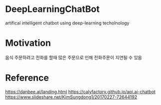 # DeepLearningChatBot
artifical intelligent chatbot using deep-learning techolnology

# Motivation
음식 주문하려고 전화를 할때 많은 주문으로 인해 전화주문이 지연될 수 있음

# Reference
https://danbee.ai/landing.html 
https://calyfactory.github.io/api.ai-chatbot
https://www.slideshare.net/KimSungdong1/20170227-72644192 
